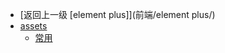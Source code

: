 - [返回上一级 [element plus]](前端/element plus/)
- [assets](前端/element%20plus/assets/)
  - [常用](前端/element%20plus/assets/常用/)
